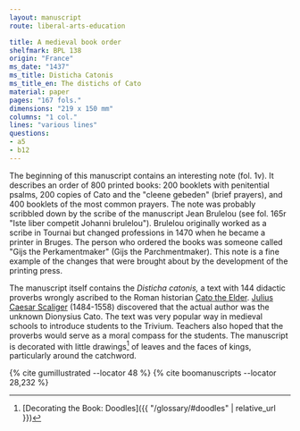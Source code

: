 ```yaml
---
layout: manuscript
route: liberal-arts-education

title: A medieval book order
shelfmark: BPL 138
origin: "France"
ms_date: "1437"
ms_title: Disticha Catonis
ms_title_en: The distichs of Cato
material: paper
pages: "167 fols."
dimensions: "219 x 150 mm"
columns: "1 col."
lines: "various lines"
questions:
- a5
- b12
---
```


The beginning of this manuscript contains an interesting note (fol. <span data-fol="1v" class="fref">1v</span>).
It describes an order of 800 printed books: 200 booklets with
penitential psalms, 200 copies of Cato and the "cleene gebeden" (brief
prayers), and 400 booklets of the most common prayers. The note was
probably scribbled down by the scribe of the manuscript Jean Brulelou
(see fol. <span data-fol="165r" class="fref">165r</span> "Iste liber competit Johanni brulelou"). Brulelou
originally worked as a scribe in Tournai but changed professions in 1470
when he became a printer in Bruges. The person who ordered the books was
someone called "Gijs the Perkamentmaker" (Gijs the Parchmentmaker). This
note is a fine example of the changes that were brought about by the
development of the printing press.

The manuscript itself contains the *Disticha catonis,* a text with 144
didactic proverbs wrongly ascribed to the Roman historian [Cato the Elder](https://en.wikipedia.org/wiki/Cato_the_Elder). 
[Julius Caesar Scaliger](https://en.wikipedia.org/wiki/Julius_Caesar_Scaliger)
(1484-1558) discovered that the actual author was the unknown Dionysius
Cato. The text was very popular way in medieval schools to introduce
students to the Trivium. Teachers also hoped that the proverbs would
serve as a moral compass for the students. The manuscript is decorated
with little drawings[^1] of leaves and the faces of kings, particularly
around the catchword.

[^1]: [Decorating the Book: Doodles]({{ "/glossary/#doodles" | relative_url }})

{% cite gumillustrated --locator 48 %}
{% cite boomanuscripts --locator 28,232 %}
